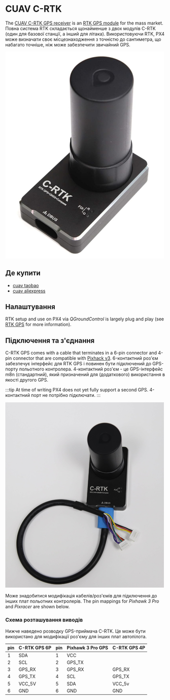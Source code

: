 # CUAV C-RTK

The [CUAV C-RTK GPS receiver](https://www.cuav.net/en/c_rtk_9ps/) is an [RTK GPS module](../gps_compass/rtk_gps.md) for the mass market.
Повна система RTK складається щонайменше з двох модулів C-RTK (один для базової станції, а інший для літака). Використовуючи RTK, PX4 може визначати своє місцезнаходження з точністю до сантиметра, що набагато точніше, ніж може забезпечити звичайний GPS.

<img src="../../assets/hardware/gps/rtk_c-rtk.jpg" width="500px" title="C-RTK" />

## Де купити

- [cuav taobao](https://item.taobao.com/item.htm?id=565380634341&spm=2014.21600712.0.0)
- [cuav aliexpress](https://www.aliexpress.com/store/product/CUAV-NEW-Flight-Controller-GPS-C-RTK-differential-positioning-navigation-module-GPS-for-PIX4-Pixhawk-pixhack/3257035_32853894248.html?spm=2114.12010608.0.0.75592fadQKPPEn)

## Налаштування

RTK setup and use on PX4 via _QGroundControl_ is largely plug and play \(see [RTK GPS](../gps_compass/rtk_gps.md) for more information\).

## Підключення та з'єднання

C-RTK GPS comes with a cable that terminates in a 6-pin connector and 4-pin connector that are compatible with [Pixhack v3](https://doc.cuav.net/flight-controller/pixhack/en/quick-start-pixhack-v3x.html#gps--compass).
6-контактний роз'єм забезпечує інтерфейс для RTK GPS і повинен бути підключений до GPS-порту польотного контролера.
4-контактний роз'єм - це GPS-інтерфейс m8n (стандартний), який призначений для (додаткового) використання в якості другого GPS.

:::tip
At time of writing PX4 does not yet fully support a second GPS. 4-контактний порт не потрібно підключати.
:::

<img src="../../assets/hardware/gps/rtk_cuav_c-rtk_to_6pin_connector.jpg" width="500px" title="C-RTK_6PIN" />

Може знадобитися модифікація кабелів/роз'ємів для підключення до інших плат польотних контролерів. The pin mappings for _Pixhawk 3 Pro_ and _Pixracer_ are shown below.

### Схема розташування виводів

Нижче наведено розводку GPS-приймача C-RTK. Це може бути використано для модифікації роз'єму для інших плат автопілота.

| pin | C-RTK GPS 6P                | pin | Pixhawk 3 Pro GPS           | C-RTK GPS 4P                |
| --- | --------------------------- | --- | --------------------------- | --------------------------- |
| 1   | SDA                         | 1   | VCC                         |                             |
| 2   | SCL                         | 2   | GPS_TX |                             |
| 3   | GPS_RX | 3   | GPS_RX | GPS_RX |
| 4   | GPS_TX | 4   | SCL                         | GPS_TX |
| 5   | VCC_5V | 5   | SDA                         | VCC_5v |
| 6   | GND                         | 6   | GND                         | GND                         |
